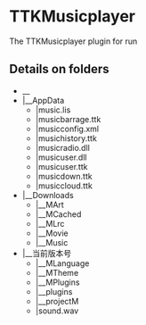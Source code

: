 # TTKMusicplayer
The TTKMusicplayer plugin for run

## Details on folders

* __
* |__AppData
  * |music.lis
  * |musicbarrage.ttk
  * |musicconfig.xml
  * |musichistory.ttk
  * |musicradio.dll
  * |musicuser.dll
  * |musicuser.ttk
  * |musicdown.ttk
  * |musiccloud.ttk
* |__Downloads
  * |__MArt
  * |__MCached
  * |__MLrc
  * |__Movie
  * |__Music
* |__当前版本号
  * |__MLanguage
  * |__MTheme
  * |__MPlugins
  * |__plugins
  * |__projectM
  * |sound.wav